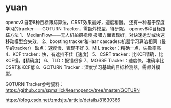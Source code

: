 # yuan
opencv3自带8种目标跟踪算法，CRST效果最好，速度稍慢。
还有一种基于深度学习的tracker——GOTURN Tracker，需额外模型，待研究。
 opencv8种目标跟踪方法
1、MedianFlow——无人机拍摄视频
      报错方面表现好，对快速运动或快速移动模型会失效。
2、boosting tracker和Haar cascades:机器学习算法相同（最早的tracker）
        缺点：速度慢、表现不好
3、MIL tracker：精确一点，失败率高
4、KCF tracker：快，有遮挡不佳【速度】
5、CSRT tracker：比KCF精确，比KCF慢。【精确度】
6、TLD：报错很多
7、MOSSE Tracker：速度快，准确率比CSRT和KCF低
8、GOTURN Tracker：深度学习基础的目标检测器，需额外模型。

GOTURN Tracker参考资料：
https://github.com/spmallick/learnopencv/tree/master/GOTURN

https://blog.csdn.net/zmdsjtu/article/details/81630366
